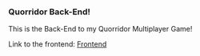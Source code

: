### Quorridor Back-End!

This is the Back-End to my Quorridor Multiplayer Game!

Link to the frontend: [Frontend](https://github.com/PolpEdu/Quoridor-React)